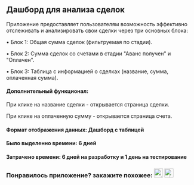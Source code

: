 <h2>Дашборд для анализа сделок</h2>
<p>Приложение предоставляет пользователям возможность эффективно отслеживать и анализировать свои сделки через три основных блока:</p>
<p>• Блок 1: Общая сумма сделок (фильтруемая по стадии).</p>
<p>• Блок 2: Сумма сделок со счетами в стадии "Аванс получен" и "Оплачен".</p>
<p>• Блок 3: Таблица с информацией о сделках (название, сумма, оплаченная сумма).</p>

<h4>Дополнительный функционал:</h4>
<p>При клике на название сделки - открывается страница сделки.</p>
<p>При клике на оплаченную сумму - открывается страница счета.</p>
<h4>Формат отображения данных: Дашборд с таблицей</h4>
<h4>Было выделенно времени: 6 дней</h4>
<h4>Затрачено времени: 6 дней на разработку и 1 день на тестирование</h4>
<h3>Понравилось приложение? закажите похожее: <a target="_blank" href="https://t.me/timofey_bitrix24"><img alt="telegram"  width="24px" height="24px" title="telegram" src="https://github.com/user-attachments/assets/9092b79a-c4e0-45e0-af75-86ce4ad47b8b"></a> <a target="_blank" href="https://vk.com/timofey_bitrix24"><img  width="24px" height="24px" alt="vk" title="vk" src="https://github.com/user-attachments/assets/93ea1801-dd33-43ad-99c1-79c41c8ddfbd"></a></h3>
